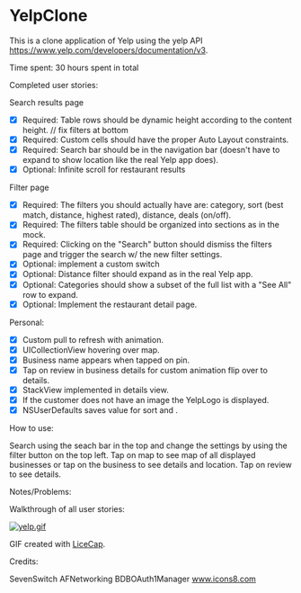 # YelpClone

This is a clone application of Yelp using the yelp API https://www.yelp.com/developers/documentation/v3.

Time spent: 30 hours spent in total

Completed user stories:

Search results page

 * [x] Required: Table rows should be dynamic height according to the content height. // fix filters at bottom
 * [x] Required: Custom cells should have the proper Auto Layout constraints.
 * [x] Required: Search bar should be in the navigation bar (doesn't have to expand to show location like the real Yelp app does).
 * [x] Optional: Infinite scroll for restaurant results
 
Filter page
 
 * [x] Required: The filters you should actually have are: category, sort (best match, distance, highest rated), distance, deals (on/off).
 * [x] Required: The filters table should be organized into sections as in the mock.
 * [x] Required: Clicking on the "Search" button should dismiss the filters page and trigger the search w/ the new filter settings.
 * [x] Optional: implement a custom switch
 * [x] Optional: Distance filter should expand as in the real Yelp app. 
 * [x] Optional: Categories should show a subset of the full list with a "See All" row to expand.
 * [x] Optional: Implement the restaurant detail page.
  
Personal:

 * [x] Custom pull to refresh with animation.
 * [x] UICollectionView hovering over map.
 * [x] Business name appears when tapped on pin.
 * [x] Tap on review in business details for custom animation flip over to details.
 * [x] StackView implemented in details view.
 * [x] If the customer does not have an image the YelpLogo is displayed.
 * [x] NSUserDefaults saves value for sort and .

How to use:

Search using the seach bar in the top and change the settings by using the filter button on the top left. Tap on map to see map of all displayed businesses or tap on the business to see details and location. Tap on review to see details.
 
Notes/Problems:


Walkthrough of all user stories:

[![yelp.gif](https://s26.postimg.org/f1tgvxfg9/yelp.gif)](https://postimg.org/image/qqxgjw6et/)


GIF created with [LiceCap](http://www.cockos.com/licecap/).

Credits: 

SevenSwitch 
AFNetworking
BDBOAuth1Manager
www.icons8.com
